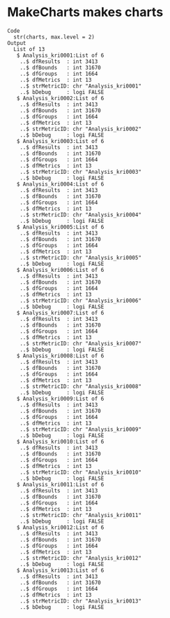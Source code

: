 # MakeCharts makes charts

    Code
      str(charts, max.level = 2)
    Output
      List of 13
       $ Analysis_kri0001:List of 6
        ..$ dfResults  : int 3413
        ..$ dfBounds   : int 31670
        ..$ dfGroups   : int 1664
        ..$ dfMetrics  : int 13
        ..$ strMetricID: chr "Analysis_kri0001"
        ..$ bDebug     : logi FALSE
       $ Analysis_kri0002:List of 6
        ..$ dfResults  : int 3413
        ..$ dfBounds   : int 31670
        ..$ dfGroups   : int 1664
        ..$ dfMetrics  : int 13
        ..$ strMetricID: chr "Analysis_kri0002"
        ..$ bDebug     : logi FALSE
       $ Analysis_kri0003:List of 6
        ..$ dfResults  : int 3413
        ..$ dfBounds   : int 31670
        ..$ dfGroups   : int 1664
        ..$ dfMetrics  : int 13
        ..$ strMetricID: chr "Analysis_kri0003"
        ..$ bDebug     : logi FALSE
       $ Analysis_kri0004:List of 6
        ..$ dfResults  : int 3413
        ..$ dfBounds   : int 31670
        ..$ dfGroups   : int 1664
        ..$ dfMetrics  : int 13
        ..$ strMetricID: chr "Analysis_kri0004"
        ..$ bDebug     : logi FALSE
       $ Analysis_kri0005:List of 6
        ..$ dfResults  : int 3413
        ..$ dfBounds   : int 31670
        ..$ dfGroups   : int 1664
        ..$ dfMetrics  : int 13
        ..$ strMetricID: chr "Analysis_kri0005"
        ..$ bDebug     : logi FALSE
       $ Analysis_kri0006:List of 6
        ..$ dfResults  : int 3413
        ..$ dfBounds   : int 31670
        ..$ dfGroups   : int 1664
        ..$ dfMetrics  : int 13
        ..$ strMetricID: chr "Analysis_kri0006"
        ..$ bDebug     : logi FALSE
       $ Analysis_kri0007:List of 6
        ..$ dfResults  : int 3413
        ..$ dfBounds   : int 31670
        ..$ dfGroups   : int 1664
        ..$ dfMetrics  : int 13
        ..$ strMetricID: chr "Analysis_kri0007"
        ..$ bDebug     : logi FALSE
       $ Analysis_kri0008:List of 6
        ..$ dfResults  : int 3413
        ..$ dfBounds   : int 31670
        ..$ dfGroups   : int 1664
        ..$ dfMetrics  : int 13
        ..$ strMetricID: chr "Analysis_kri0008"
        ..$ bDebug     : logi FALSE
       $ Analysis_kri0009:List of 6
        ..$ dfResults  : int 3413
        ..$ dfBounds   : int 31670
        ..$ dfGroups   : int 1664
        ..$ dfMetrics  : int 13
        ..$ strMetricID: chr "Analysis_kri0009"
        ..$ bDebug     : logi FALSE
       $ Analysis_kri0010:List of 6
        ..$ dfResults  : int 3413
        ..$ dfBounds   : int 31670
        ..$ dfGroups   : int 1664
        ..$ dfMetrics  : int 13
        ..$ strMetricID: chr "Analysis_kri0010"
        ..$ bDebug     : logi FALSE
       $ Analysis_kri0011:List of 6
        ..$ dfResults  : int 3413
        ..$ dfBounds   : int 31670
        ..$ dfGroups   : int 1664
        ..$ dfMetrics  : int 13
        ..$ strMetricID: chr "Analysis_kri0011"
        ..$ bDebug     : logi FALSE
       $ Analysis_kri0012:List of 6
        ..$ dfResults  : int 3413
        ..$ dfBounds   : int 31670
        ..$ dfGroups   : int 1664
        ..$ dfMetrics  : int 13
        ..$ strMetricID: chr "Analysis_kri0012"
        ..$ bDebug     : logi FALSE
       $ Analysis_kri0013:List of 6
        ..$ dfResults  : int 3413
        ..$ dfBounds   : int 31670
        ..$ dfGroups   : int 1664
        ..$ dfMetrics  : int 13
        ..$ strMetricID: chr "Analysis_kri0013"
        ..$ bDebug     : logi FALSE


